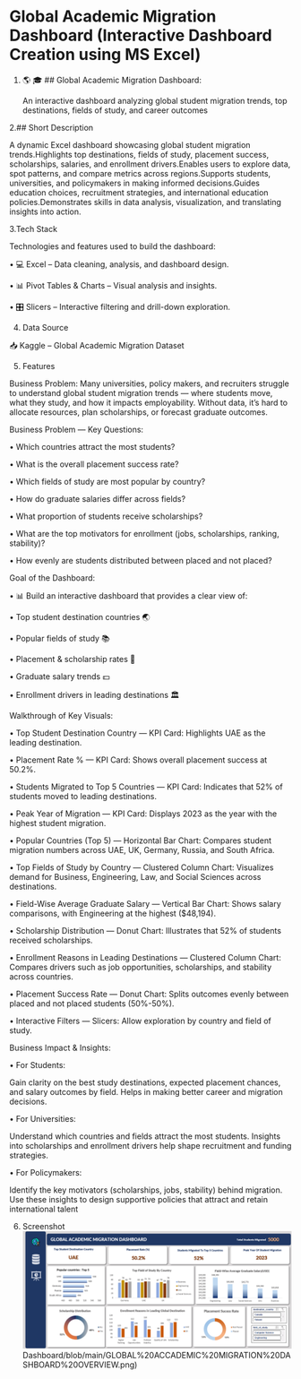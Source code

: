  # Global Academic Migration Dashboard  (Interactive Dashboard Creation using MS Excel)

1. 🌎 🎓 ##  Global Academic Migration Dashboard:
   
   An interactive dashboard analyzing global student migration trends, top destinations, fields of study, and career outcomes

2.## Short Description
   
   A dynamic Excel dashboard showcasing global student migration trends.Highlights top destinations, fields of study, placement success, scholarships, salaries, and enrollment drivers.Enables users to explore       data, spot patterns, and compare metrics across regions.Supports students, universities, and policymakers in making informed decisions.Guides education choices, recruitment strategies, and international          education policies.Demonstrates skills in data analysis, visualization, and translating insights into action.


3.Tech Stack

Technologies and features used to build the dashboard:

• 💻 Excel – Data cleaning, analysis, and dashboard design.

• 📊 Pivot Tables & Charts – Visual analysis and insights.

• 🎛️ Slicers – Interactive filtering and drill-down exploration.


4. Data Source

📥 Kaggle – Global Academic Migration Dataset

5. Features

Business Problem:
Many universities, policy makers, and recruiters struggle to understand global student migration trends — where students move, what they study, and how it impacts employability. Without data, it’s hard to allocate resources, plan scholarships, or forecast graduate outcomes.

Business Problem — Key Questions:

• Which countries attract the most students?

• What is the overall placement success rate?

• Which fields of study are most popular by country?

• How do graduate salaries differ across fields?

• What proportion of students receive scholarships?

• What are the top motivators for enrollment (jobs, scholarships, ranking, stability)?

• How evenly are students distributed between placed and not placed?

Goal of the Dashboard:

• 📊 Build an interactive dashboard that provides a clear view of:

• Top student destination countries 🌏

• Popular fields of study 📚

• Placement & scholarship rates 🎯

• Graduate salary trends 💵

• Enrollment drivers in leading destinations 🏛️


 Walkthrough of Key Visuals:

• Top Student Destination Country — KPI Card: Highlights UAE as the leading destination.

• Placement Rate % — KPI Card: Shows overall placement success at 50.2%.

• Students Migrated to Top 5 Countries — KPI Card: Indicates that 52% of students moved to leading destinations.

• Peak Year of Migration — KPI Card: Displays 2023 as the year with the highest student migration.

• Popular Countries (Top 5) — Horizontal Bar Chart: Compares student migration numbers across UAE, UK, Germany, Russia, and South Africa.

• Top Fields of Study by Country — Clustered Column Chart: Visualizes demand for Business, Engineering, Law, and Social Sciences across destinations.

• Field-Wise Average Graduate Salary — Vertical Bar Chart: Shows salary comparisons, with Engineering at the highest ($48,194).

• Scholarship Distribution — Donut Chart: Illustrates that 52% of students received scholarships.

• Enrollment Reasons in Leading Destinations — Clustered Column Chart: Compares drivers such as job opportunities, scholarships, and stability across countries.

• Placement Success Rate — Donut Chart: Splits outcomes evenly between placed and not placed students (50%-50%).

• Interactive Filters — Slicers: Allow exploration by country and field of study.


 Business Impact & Insights:

 • For Students:
 
   Gain clarity on the best study destinations, expected placement chances, and salary outcomes by field. Helps in making better career and migration decisions.

 • For Universities:
 
   Understand which countries and fields attract the most students. Insights into scholarships and enrollment drivers help shape recruitment and funding strategies.

 • For Policymakers:
 
   Identify the key motivators (scholarships, jobs, stability) behind migration. Use these insights to design supportive policies that attract and retain              international talent

 6. Screenshot
    ![Dashboard Preview](https://github.com/nikhitha-analytics/Student-Migration-Analytics-Dashboard/blob/main/GLOBAL%20ACCADEMIC%20MIGRATION%20DASHBOARD%20OVERVIEW.png?raw=true)
  Dashboard/blob/main/GLOBAL%20ACCADEMIC%20MIGRATION%20DASHBOARD%20OVERVIEW.png)

